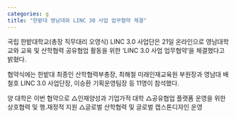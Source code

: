 ```yaml
---
categories: g
title: "한밭대 영남대와 LINC 30 사업 업무협약 체결"
---
```







국립 한밭대학교(총장 직무대리 오영식) LINC 3.0 사업단은 21일 온라인으로 영남대학교와 교육 및 산학협력 공유협업 활동을 위한 &lsquo;LINC 3.0 사업 업무협약&rsquo;을 체결했다고 밝혔다.

협약식에는 한밭대 최종인 산학협력부총장, 최해철 미래인재교육원 부원장과 영남대 배철호 LINC 3.0 사업단장, 이승환 기획운영팀장 등 11명이 참석했다.

양 대학은 이번 협약으로 △인재양성과 기업가적 대학 △공유협업 플랫폼 운영을 위한 상호협력 및 행․재정적 지원 △글로벌 산학협력 및 글로벌 캡스톤디자인 운영